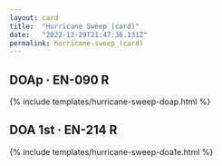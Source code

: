 ```yaml
---
layout: card
title:  "Hurricane Sweep (card)"
date:   "2022-12-29T21:47:36.131Z"
permalink: hurricane-sweep_(card)
---
```


## DOAp &middot; EN-090 R

{% include templates/hurricane-sweep-doap.html %}


## DOA 1st &middot; EN-214 R

{% include templates/hurricane-sweep-doa1e.html %}
